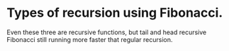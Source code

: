 <h1>Types of recursion using Fibonacci.</h1>
<p>Even these three are recursive functions, but tail and head recursive Fibonacci still running more faster that regular recursion.</p>
